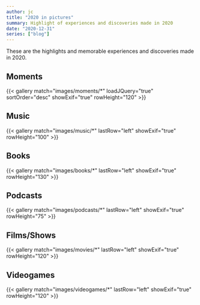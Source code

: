 ```yaml
---
author: jc
title: "2020 in pictures"
summary: Highlight of experiences and discoveries made in 2020
date: "2020-12-31"
series: ["blog"]
---
```


These are the highlights and memorable experiences and discoveries made in 2020.

## Moments

{{< gallery match="images/moments/*" loadJQuery="true" sortOrder="desc" showExif="true" rowHeight="120" >}}

## Music

{{< gallery match="images/music/*" lastRow="left" showExif="true" rowHeight="100" >}}

## Books

{{< gallery match="images/books/*" lastRow="left" showExif="true" rowHeight="130" >}}

## Podcasts

{{< gallery match="images/podcasts/*" lastRow="left" showExif="true" rowHeight="75" >}}

## Films/Shows

{{< gallery match="images/movies/*" lastRow="left" showExif="true" rowHeight="120" >}}

## Videogames

{{< gallery match="images/videogames/*" lastRow="left" showExif="true" rowHeight="120" >}}
